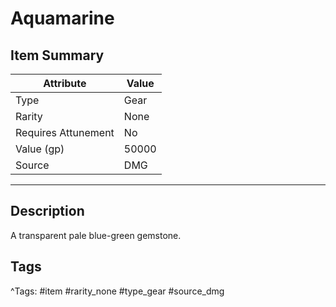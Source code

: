 # Aquamarine

## Item Summary

| Attribute            | Value                        |
|----------------------|------------------------------|
| Type                 | Gear |
| Rarity               | None             |
| Requires Attunement  | No                |
| Value (gp)           | 50000    |
| Source               | DMG |

---

## Description

A transparent pale blue-green gemstone.

## Tags

^Tags: #item #rarity_none #type_gear #source_dmg